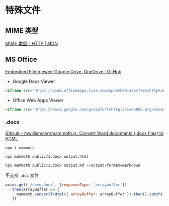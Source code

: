 # 特殊文件

## MIME 类型

[MIME 类型 - HTTP | MDN](https://developer.mozilla.org/zh-CN/docs/Web/HTTP/Basics_of_HTTP/MIME_types)

## MS Office

[Embedded File Viewer: Google Drive, OneDrive · GitHub](https://gist.github.com/tzmartin/1cf85dc3d975f94cfddc04bc0dd399be)

- Google Docs Viewer

```html
<iframe src="https://view.officeapps.live.com/op/embed.aspx?src=http%3A%2F%2Fieee802%2Eorg%3A80%2Fsecmail%2FdocIZSEwEqHFr%2Edoc" frameborder="0"></iframe>
```

- Office Web Apps Viewer

```html
<iframe src="https://docs.google.com/gview?url=http://ieee802.org/secmail/docIZSEwEqHFr.doc&embedded=true" frameborder="0"></iframe>
```

### .docx

[GitHub - mwilliamson/mammoth.js: Convert Word documents (.docx files) to HTML](https://github.com/mwilliamson/mammoth.js)

```shell
npm i mammoth

npx mammoth public/1.docx output.html

npx mammoth public/1.docx output.md --output-format=markdown
```

不支持 `.doc` 文件

```js
axios.get('/demo.docx', {responseType: 'arraybuffer'})
  .then(arrayBuffer => {
     mammoth.convertToHtml({ arrayBuffer: arrayBuffer }).then().catch().done()
   })
```
